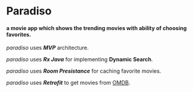 # Paradiso

#### a movie app which shows the trending movies with ability of choosing favorites.

*paradiso* uses **_MVP_** architecture.

*paradiso* uses **_Rx Java_** for implementing **Dynamic Search**.

*paradiso* uses **_Room Presistance_** for caching favorite movies.

*paradiso* uses **_Retrofit_** to get movies from [OMDB](http://www.omdbapi.com/).


